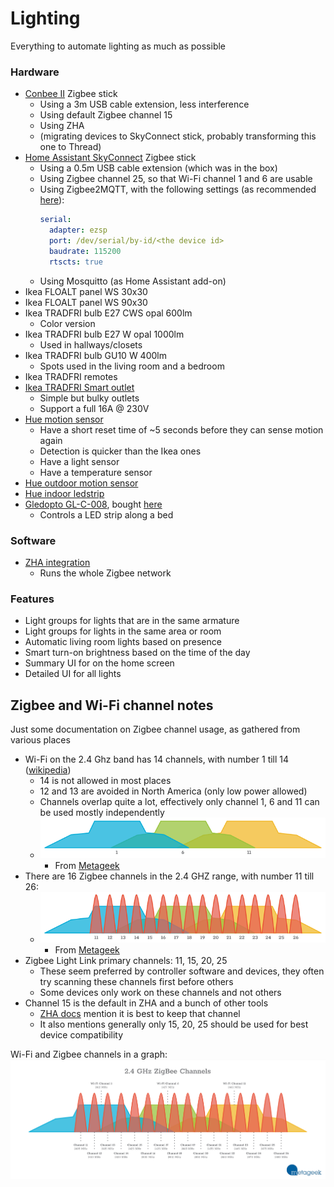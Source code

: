 # Lighting

Everything to automate lighting as much as possible

### Hardware
- [Conbee II](https://www.phoscon.de/en/conbee2) Zigbee stick
  - Using a 3m USB cable extension, less interference
  - Using default Zigbee channel 15
  - Using ZHA
  - (migrating devices to SkyConnect stick, probably transforming this one to Thread)
- [Home Assistant SkyConnect](https://www.home-assistant.io/skyconnect/) Zigbee stick
  - Using a 0.5m USB cable extension (which was in the box)
  - Using Zigbee channel 25, so that Wi-Fi channel 1 and 6 are usable
  - Using Zigbee2MQTT, with the following settings (as recommended [here](https://skyconnect.home-assistant.io/faq/#is-zigbee2mqtt-supported-by-skyconnect)):
    ```yaml
    serial:
      adapter: ezsp
      port: /dev/serial/by-id/<the device id>
      baudrate: 115200
      rtscts: true
    ```
  - Using Mosquitto (as Home Assistant add-on)
- Ikea FLOALT panel WS 30x30
- Ikea FLOALT panel WS 90x30
- Ikea TRADFRI bulb E27 CWS opal 600lm
  - Color version
- Ikea TRADFRI bulb E27 W opal 1000lm
  - Used in hallways/closets
- Ikea TRADFRI bulb GU10 W 400lm
  - Spots used in the living room and a bedroom
- Ikea TRADFRI remotes
- [Ikea TRADFRI Smart outlet](https://www.ikea.com/nl/en/p/tradfri-wireless-control-outlet-smart-90356166/)
  - Simple but bulky outlets
  - Support a full 16A @ 230V
- [Hue motion sensor](https://www.philips-hue.com/nl-be/p/hue-bewegingssensor/8719514342125)
  - Have a short reset time of ~5 seconds before they can sense motion again
  - Detection is quicker than the Ikea ones
  - Have a light sensor
  - Have a temperature sensor
- [Hue outdoor motion sensor](https://www.philips-hue.com/en-us/p/hue-outdoor-sensor/046677541736)
- [Hue indoor ledstrip](https://zigbee.blakadder.com/Philips_LST002.html)
- [Gledopto GL-C-008](https://www.gledopto.com/h-col-324.html), bought [here](https://www.ledstripkoning.nl/speciale-leds/zigbee-philips-hue-controller/losse-zigbee-controllers/losse-zigbee-controller-voor-rgbww-led-strips-te-bedienen-met-philips-hue/)
  - Controls a LED strip along a bed


### Software
- [ZHA integration](https://www.home-assistant.io/integrations/zha)
  - Runs the whole Zigbee network

### Features
- Light groups for lights that are in the same armature
- Light groups for lights in the same area or room
- Automatic living room lights based on presence
- Smart turn-on brightness based on the time of the day
- Summary UI for on the home screen
- Detailed UI for all lights

## Zigbee and Wi-Fi channel notes
Just some documentation on Zigbee channel usage, as gathered from various places
- Wi-Fi on the 2.4 Ghz band has 14 channels, with number 1 till 14 ([wikipedia](https://en.wikipedia.org/wiki/List_of_WLAN_channels#2.4_GHz_(IEEE_802.11b-1999|802.11b/IEEE_802.11g-2003|g/IEEE_802.11n-2009|n/Wi-Fi_6|ax)))
  - 14 is not allowed in most places
  - 12 and 13 are avoided in North America (only low power allowed)
  - Channels overlap quite a lot, effectively only channel 1, 6 and 11 can be used mostly independently
  - ![Wi-Fi channel frequencies](./images/wifi_channels_metageek.png)
    - From [Metageek](https://www.metageek.com/training/resources/zigbee-wifi-coexistence/)
- There are 16 Zigbee channels in the 2.4 GHZ range, with number 11 till 26:
  - ![Zigbee channel frequencies overlap with Wifi](./images/zigbee_channels_metageek.png)
    - From [Metageek](https://www.metageek.com/training/resources/zigbee-wifi-coexistence/) 
- Zigbee Light Link primary channels: 11, 15, 20, 25
  - These seem preferred by controller software and devices, they often try scanning these channels first before others
  - Some devices only work on these channels and not others
- Channel 15 is the default in ZHA and a bunch of other tools
  - [ZHA docs](https://www.home-assistant.io/integrations/zha/#defining-zigbee-channel-to-use) mention it is best to keep that channel
  - It also mentions generally only 15, 20, 25 should be used for best device compatibility

Wi-Fi and Zigbee channels in a graph:
![Zigbee and wifi channels](./images/wifi_and_zigbee_channels_metageek.png)

